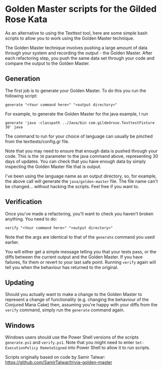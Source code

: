 Golden Master scripts for the Gilded Rose Kata
==============================================

As an alternative to using the Texttext tool, here are some simple bash scripts to allow you to work using the Golden Master technique.

The Golden Master technique involves pushing a large amount of data through your system and recording the output - the Golden Master.  After each refactoring step, you push the same data set through your code and compare the output to the Golden Master.

Generation
----------

The first job is to generate your Golden Master.  To do this you run the following script:

	generate "<Your command here>" "<output directory>"

For example, to generate the Golden Master for the java example, I run

	generate 'java -classpath ../Java/bin com.gildedrose.TexttestFixture 30' java

The command to run for your choice of language can usually be pinched from the texttests/config.gr file.

Note that you may need to ensure that enough data is pushed through your code.  This is the `30` parameter to the java command above, representing 30 days of updates.  You can check that you have enough data by simply inspecting the Golden Master file that is output.

I've been using the language name as an output directory, so, for example, the above call will generate the `java/golden-master` file.  The file name can't be changed... without hacking the scripts.  Feel free if you want to.

Verification
------------

Once you've made a refactoring, you'll want to check you haven't broken anything.  You need to do:

	verify "<Your command here>" "<output directory>"

Note that the args are identical to that of the `generate` command you used earlier.

You will either get a simple message telling you that your tests pass, or the diffs between the current output and the Golden Master.  If you have failures, fix them or revert to your last safe point.  Running `verify` again will tell you when the behaviour has returned to the original.

Updating
--------

Should you actually want to make a change to the Golden Master to represent a change of functionality (e.g. changing the behaviour of the Conjured Mana Cake) then, assuming you're happy with your diffs from the `verify` command, simply run the `generate` command again. 

Windows
-------

Windows users should use the Power Shell versions of the scripts `generate.ps1` and `verify.ps1`.  Note that you might need to enter `Set-ExecutionPolicy RemoteSigned` into Power Shell to allow it to run scripts.


Scripts originally based on code by Samir Talwar: https://github.com/SamirTalwar/trivia-golden-master
